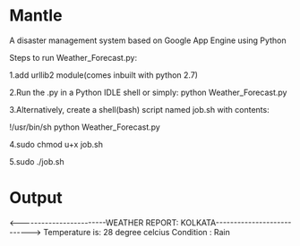 Mantle
======

A disaster management system based on Google App Engine using Python

Steps to run Weather_Forecast.py:

1.add urllib2 module(comes inbuilt with python 2.7)

2.Run the .py in a Python IDLE shell or simply: python Weather_Forecast.py

3.Alternatively, create a shell(bash) script named job.sh with contents:

!/usr/bin/sh
python Weather_Forecast.py

4.sudo chmod u+x job.sh

5.sudo ./job.sh

Output
======
<------------------------WEATHER REPORT: KOLKATA---------------------------> Temperature is: 28 degree celcius Condition : Rain
